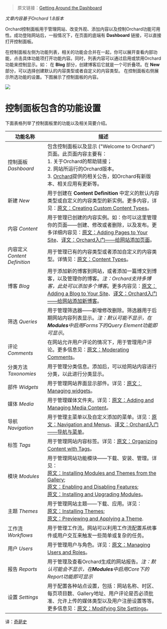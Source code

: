 <!--链接集合-->
<!--URL域 http://docs.orchardproject.net/en/latest -->
[000]: http://www.shisujie.com
[001]: http://docs.orchardproject.net/en/latest/Documentation/Getting-around-the-dashboard/
[002]: http://orchardproject.net
[003]: http://docs.orchardproject.net/en/latest/Documentation/Creating-custom-content-types/
[004]: http://docs.orchardproject.net/en/latest/Documentation/Adding-pages-to-your-site/
[005]: http://docs.orchardproject.net/en/latest/Documentation/content-types/
[006]: http://docs.orchardproject.net/en/latest/Documentation/Adding-a-Blog-to-Your-Site/
[007]: http://docs.orchardproject.net/en/latest/Documentation/Moderating-comments/
[008]: http://docs.orchardproject.net/en/latest/Documentation/Managing-widgets/
[009]: http://docs.orchardproject.net/en/latest/Documentation/Adding-and-Managing-Media-Content/
[010]: http://docs.orchardproject.net/en/latest/Documentation/Navigation-and-Menus/
[011]: http://docs.orchardproject.net/en/latest/Documentation/Organizing-content-with-tags/
[012]: http://docs.orchardproject.net/en/latest/Documentation/Installing-modules-and-themes-from-the-gallery/
[013]: http://docs.orchardproject.net/en/latest/Documentation/Enabling-and-Disabling-Features/
[014]: http://docs.orchardproject.net/en/latest/Documentation/Installing-and-Upgrading-Modules/
[015]: http://docs.orchardproject.net/en/latest/Documentation/Installing-Themes/
[016]: http://docs.orchardproject.net/en/latest/Documentation/Previewing-and-Applying-a-Theme/
[017]: http://docs.orchardproject.net/en/latest/Documentation/Managing-Users-and-Roles/
[018]: http://docs.orchardproject.net/en/latest/Documentation/Modifying-Site-Settings/
[019]: http://www.shisujie.com/blog/Navigation-and-menus
[020]: http://www.shisujie.com/blog/Adding-a-Blog-to-Your-Site
[021]: http://www.shisujie.com/blog/Adding-pages-to-your-site


<!--图片链接集合-->
[101]: http://docs.orchardproject.net/en/latest/Attachments/Getting-around-the-dashboard/Dashboard.png

> 原文链接：[Getting Around the Dashboard][001]

*文章内容基于Orchard 1.8版本*

Orchard控制面板用于管理网站、改变外观、添加内容以及控制Orchard功能可用性。成功登陆网站后，一般情况下，在页面的底端有 **Dashboard** 链接，可以直接打开控制面板。

在控制面板左侧为功能列表，相关的功能会合并在一起，你可以展开查看内部功能，点击具体功能项打开功能内容。同时，列表内容可以通过启用或禁用Orchard功能来控制显示。如：
在 **Blog** 部分，创建博客后它就是一个可折叠项。在 **New** 部分，可以选择创建默认的内容类型或者自定义的内容类型。
在控制面板右侧展示所选功能的设置。下图展示了控制面板的内容。

![][101]

# 控制面板包含的功能设置

下面表格列举了控制面板里的功能以及相关简要介绍。

功能名称       | 描述
-------------       | -----------
控制面板 *Dashboard*       | 包含控制面板以及显示 ("Welcome to Orchard") 页面。此页面内容主要有：<br /> 1. 关于Orchard的帮助链接；<br /> 2. 网站所运行的Orchard版本。<br /> 3. [Orchard][002]提供的相关公告，如Orchard有新版本、相关应用有更新等。
新建 *New*                 | 用于创建在 **Content Definition** 中定义的默认内容类型或自定义的内容类型的新实例。更多内容，详见：[原文：Creating Custom Content Types][003]。
内容 *Content*             | 用于管理已创建的内容实例。如：你可以这里管理你的页面——创建、修改或者删除，以及发布。更多详细内容见：[原文：Adding Pages to Your Site][004]、[译文：Orchard入门——给网站添加页面][021]。
内容定义 *Content Definition*  | 用于管理已有的内容类型或者添加自定义的内容类型。详情见：[原文：Content Types][005]。
博客 *Blog*                | 用于添加新的博客到网站，或者添加一篇博文到博客，以及管理你的博客。*注：Orchard支持多博客，此处可以添加多个博客*。更多内容见：[原文：Adding a Blog to Your Site][006]、[译文：Orchard入门——给网站添加新博客][020]。
筛选 *Queries*             | 用于管理筛选器——新增修改删除。筛选器用于后期网站内容列表显示。*注：默认可能不显示，在**Modules**中启用Forms下的Query Element功能即可显示*。
评论 *Comments*            | 在网站允许用户评论的情况下，用于管理用户评论。更多信息见：[原文：Moderating Comments][007]。
分类方法 *Taxonomies*      | 用于管理分类信息。添加后，可以给网站内容进行分类，以此进行分类显示。
部件 *Widgets*             | 用于管理网站界面显示部件。详见：[原文：Managing widgets][008]。
媒体 *Media*               | 用于管理媒体文件夹。详见：[原文：Adding and Managing Media Content][009]。
导航 *Navigation*          | 用于管理主菜单以及自定义添加的菜单。详见：[原文：Navigation and Menus][010]、[译文：Orchard入门——导航与菜单][019]。
标签 *Tags*                | 用于管理网站内容标签。详见：[原文：Organizing Content with Tags][011]。
模块 *Modules*             | 用于管理网站功能模块——下载、安装、管理。详见：<br />[原文：Installing Modules and Themes from the Gallery][012]; <br />[原文：Enabling and Disabling Features][013]; <br />[原文：Installing and Upgrading Modules][014]。
主题 *Themes*              | 用于管理网站主题——下载、应用。详见：<br />[原文：Installing Themes][015]; <br />[原文：Previewing and Applying a Theme][016].
工作流　*Workflows*        | 用于管理工作流。网站可以利用工作流配置系统事件或用户交互来触发一些简单或复杂的任务。
用户 *Users*               | 用于管理用户与角色。详见：[原文：Managing Users and Roles][017]。
报告 *Reports*             | 用于管理及查看Orchard生成的网站报告。*注：默认可能会不显示，在**Modules**中启用Core下的Report功能即可显示*
设置 *Settings*            | 用于配置各种站点设置，包括：网站名称、时区、每页项目数、Gallery地址、用户评论是否必须批准、允许上传的媒体类型以及用户注册设置等等。更多信息见：[原文：Modifying Site Settings][018]。


译：[奇葩史][000]